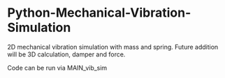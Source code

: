 # Python-Mechanical-Vibration-Simulation
2D mechanical vibration simulation with mass and spring.
Future addition will be 3D calculation, damper and force.

Code can be run via MAIN_vib_sim

